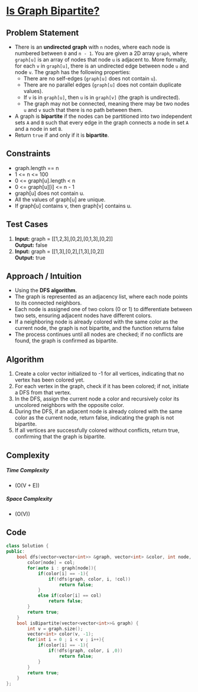 # [Is Graph Bipartite?](https://leetcode.com/problems/is-graph-bipartite/description/)



## Problem Statement
- There is an **undirected graph** with `n` nodes, where each node is numbered between `0` and `n - 1`. You are given a 2D array `graph`, where `graph[u]` is an array of nodes that node `u` is adjacent to. More formally, for each `v` in `graph[u]`, there is an undirected edge between node `u` and node `v`. The graph has the following properties:
    - There are no self-edges (`graph[u]` does not contain `u`).
    - There are no parallel edges (`graph[u]` does not contain duplicate values).
    - If `v` is in `graph[u]`, then `u` is in `graph[v]` (the graph is undirected).
    - The graph may not be connected, meaning there may be two nodes `u` and `v` such that there is no path between them.
- A graph is **bipartite** if the nodes can be partitioned into two independent sets `A` and `B` such that every edge in the graph connects a node in set `A` and a node in set `B`.
- Return `true` if and only if it is **bipartite**.




## Constraints
- graph.length == n
- 1 <= n <= 100
- 0 <= graph[u].length < n
- 0 <= graph[u][i] <= n - 1
- graph[u] does not contain u.
- All the values of graph[u] are unique.
- If graph[u] contains v, then graph[v] contains u.




## Test Cases
1. **Input:** graph = \[[1,2,3],[0,2],[0,1,3],[0,2]] <br>
**Output:** false
2. **Input:** graph = \[[1,3],[0,2],[1,3],[0,2]]<br>
**Output:** true




## Approach / Intuition 
- Using the **DFS algorithm**.
- The graph is represented as an adjacency list, where each node points to its connected neighbors.
- Each node is assigned one of two colors (0 or 1) to differentiate between two sets, ensuring adjacent nodes have different colors.
- If a neighboring node is already colored with the same color as the current node, the graph is not bipartite, and the function returns false
- The process continues until all nodes are checked; if no conflicts are found, the graph is confirmed as bipartite.




## Algorithm 
1.  Create a color vector initialized to -1 for all vertices, indicating that no vertex has been colored yet.
2. For each vertex in the graph, check if it has been colored; if not, initiate a DFS from that vertex.
3. In the DFS, assign the current node a color and recursively color its uncolored neighbors with the opposite color.
4. During the DFS, if an adjacent node is already colored with the same color as the current node, return false, indicating the graph is not bipartite.
5. If all vertices are successfully colored without conflicts, return true, confirming that the graph is bipartite.




## Complexity
##### Time Complexity
- \(O(V + E)\)
##### Space Complexity
- \(O(V)\)




## Code
```cpp
class Solution {
public:
    bool dfs(vector<vector<int>> &graph, vector<int> &color, int node, int col){
        color[node] = col;
        for(auto i : graph[node]){
            if(color[i] == -1){
                if(!dfs(graph, color, i, !col))
                    return false;
            }
            else if(color[i] == col)
                return false;
        }
        return true;
    }
    bool isBipartite(vector<vector<int>>& graph) {
        int v = graph.size();
        vector<int> color(v, -1);
        for(int i = 0 ; i < v ; i++){
            if(color[i] == -1){
                if(!dfs(graph, color, i ,0))
                    return false;
            }
        }
        return true;
    }
};
```     